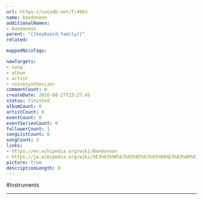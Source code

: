 ```yaml
---
url: https://vocadb.net/T/4963
name: bandoneon
additionalNames: 
- bandoneón
parent: "[[keyboard-family]]"
related:

mappedNicoTags:

newTargets:
- song
- album
- artist
- voicesynthesizer
commentCount: 0
createDate: 2016-08-27T23:27:45
status: Finished
albumCount: 0
artistCount: 0
eventCount: 0
eventSeriesCount: 0
followerCount: 1
songListCount: 0
songCount: 3
links: 
- https://en.wikipedia.org/wiki/Bandoneon
- https://ja.wikipedia.org/wiki/%E3%83%90%E3%83%B3%E3%83%89%E3%83%8D%E3%82%AA%E3%83%B3
picture: true
descriptionLength: 0
---
```


#Instruments



---

